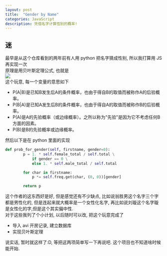 ```yaml
---
layout: post
title:  "Gender by Name"
categories: JavaScript
description: 凭借名字计算性别的概率!
---
```


## 迷

最早是从这个仓库看到的两年前有人用 python 把名字猜成性别, 所以我打算用 JS 再实现一次  
原理是用贝叶斯定理公式, 也就是  
![](https://wikimedia.org/api/rest_v1/media/math/render/svg/71d8066a406fb22ce08eec25dd04870779345cd3)  
这个玩意, 每一个变量的意思如下

-   P(A|B)是已知B发生后A的条件概率，也由于得自B的取值而被称作A的后验概率。
-   P(B|A)是已知A发生后B的条件概率，也由于得自A的取值而被称作B的后验概率。
-   P(A)是A的先验概率（或边缘概率）。之所以称为"先验"是因为它不考虑任何B方面的因素。
-   P(B)是B的先验概率或边缘概率。

然后以下是在 python 里面的实现

```python
def prob_for_gender(self, firstname, gender=0):
        p = 1. * self.female_total / self.total \
            if gender == 0 \
            else 1. * self.male_total / self.total

        for char in firstname:
            p *= self.freq.get(char, (0, 0))[gender]

        return p
```

这个作者的这东西好是好, 但是感觉还有不少缺点, 比如说翁胜男这个名字三个字都是男性化的, 但是连起来就大概率是一个女性化名字, 再比如说刘璇这个名字璇是女性化的字,但是这个其实偏中性.  
对于这些我列了个小计划, 以后随时可以改, 把这个玩意完成了

-   导入 avi 开房记录, 建立数据库
-   实现贝叶斯定理

说实话, 暂时就这样了:D, 等把这两项简单写一下再说吧. 这个项目也不知道啥时候能开始.
